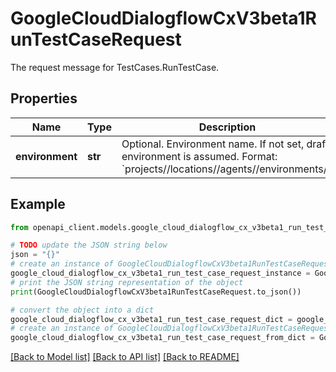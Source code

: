 # GoogleCloudDialogflowCxV3beta1RunTestCaseRequest

The request message for TestCases.RunTestCase.

## Properties

Name | Type | Description | Notes
------------ | ------------- | ------------- | -------------
**environment** | **str** | Optional. Environment name. If not set, draft environment is assumed. Format: &#x60;projects//locations//agents//environments/&#x60;. | [optional] 

## Example

```python
from openapi_client.models.google_cloud_dialogflow_cx_v3beta1_run_test_case_request import GoogleCloudDialogflowCxV3beta1RunTestCaseRequest

# TODO update the JSON string below
json = "{}"
# create an instance of GoogleCloudDialogflowCxV3beta1RunTestCaseRequest from a JSON string
google_cloud_dialogflow_cx_v3beta1_run_test_case_request_instance = GoogleCloudDialogflowCxV3beta1RunTestCaseRequest.from_json(json)
# print the JSON string representation of the object
print(GoogleCloudDialogflowCxV3beta1RunTestCaseRequest.to_json())

# convert the object into a dict
google_cloud_dialogflow_cx_v3beta1_run_test_case_request_dict = google_cloud_dialogflow_cx_v3beta1_run_test_case_request_instance.to_dict()
# create an instance of GoogleCloudDialogflowCxV3beta1RunTestCaseRequest from a dict
google_cloud_dialogflow_cx_v3beta1_run_test_case_request_from_dict = GoogleCloudDialogflowCxV3beta1RunTestCaseRequest.from_dict(google_cloud_dialogflow_cx_v3beta1_run_test_case_request_dict)
```
[[Back to Model list]](../README.md#documentation-for-models) [[Back to API list]](../README.md#documentation-for-api-endpoints) [[Back to README]](../README.md)


